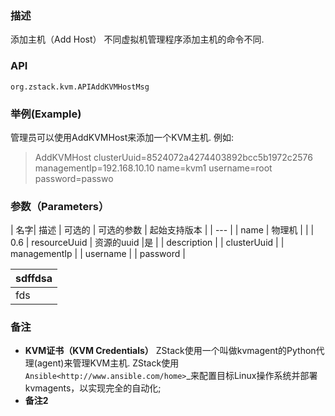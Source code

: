 ### 描述
添加主机（Add Host）
不同虚拟机管理程序添加主机的命令不同.

### API
`org.zstack.kvm.APIAddKVMHostMsg`

### 举例(Example)

管理员可以使用AddKVMHost来添加一个KVM主机. 例如: 

> AddKVMHost clusterUuid=8524072a4274403892bcc5b1972c2576 managementIp=192.168.10.10 name=kvm1 username=root password=passwo

### 参数（Parameters）

| 名字| 描述 | 可选的 | 可选的参数 | 起始支持版本 |
| --- | 
| name | 物理机 | | | 0.6 
| resourceUuid | 资源的uuid |是 |
| description | 
| clusterUuid |
| managementIp |
| username |
| password |

|sdffdsa
|--
|fds

### 备注
* **KVM证书（KVM Credentials）**
ZStack使用一个叫做kvmagent的Python代理(agent)来管理KVM主机. ZStack使用`Ansible<http://www.ansible.com/home>`_来配置目标Linux操作系统并部署kvmagents，以实现完全的自动化; 
* **备注2**
